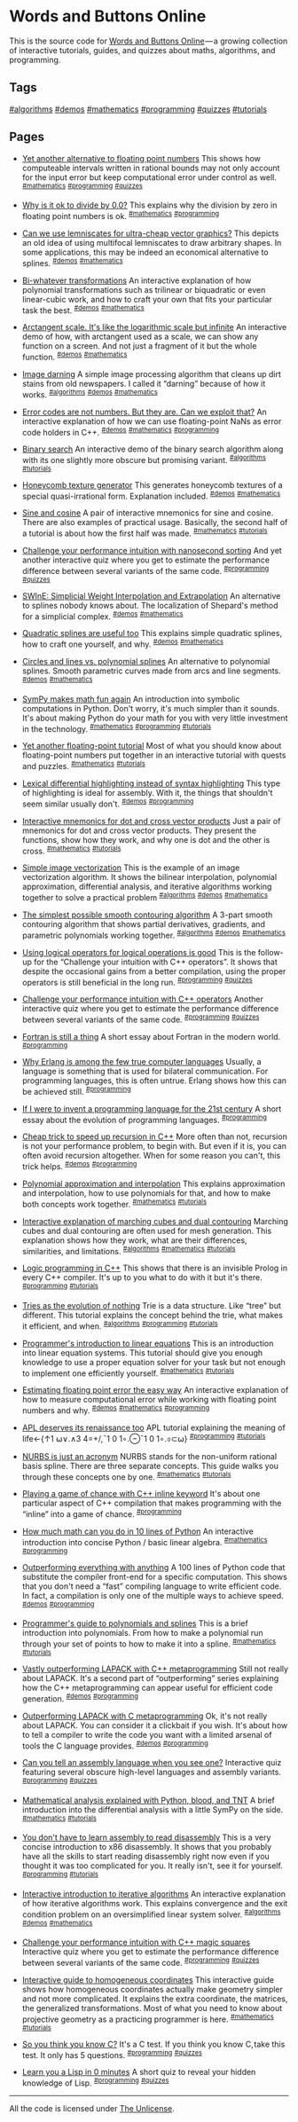 # Words and Buttons Online
This is the source code for [Words and Buttons Online](https://wordsandbuttons.online/) — a growing collection of&nbsp;interactive tutorials, guides, and quizzes about maths, algorithms, and programming.

## Tags

[#algorithms](https://wordsandbuttons.online/algorithms.html) [#demos](https://wordsandbuttons.online/demos.html) [#mathematics](https://wordsandbuttons.online/mathematics.html) [#programming](https://wordsandbuttons.online/programming.html) [#quizzes](https://wordsandbuttons.online/quizzes.html) [#tutorials](https://wordsandbuttons.online/tutorials.html) 

## Pages

- [Yet another alternative to floating point numbers](https://wordsandbuttons.online/yet_another_alternative_to_floating_point_numbers.html) This shows how computeable intervals written in rational bounds may not only account for the input error but keep computational error under control as well.
<sup>[#mathematics](https://wordsandbuttons.online/mathematics.html)</sup> <sup>[#programming](https://wordsandbuttons.online/programming.html)</sup> <sup>[#quizzes](https://wordsandbuttons.online/quizzes.html)</sup> 

- [Why is it ok to divide by 0.0?](https://wordsandbuttons.online/why_is_it_ok_to_divide_by_0_0.html) This explains why the division by zero in floating point numbers is ok.
<sup>[#mathematics](https://wordsandbuttons.online/mathematics.html)</sup> <sup>[#programming](https://wordsandbuttons.online/programming.html)</sup> 

- [Can we use lemniscates for ultra-cheap vector graphics?](https://wordsandbuttons.online/can_we_use_lemniscates_for_ultra_cheap_vector_gaphics.html) This depicts an old idea of using multifocal lemniscates to draw arbitrary shapes. In some applications, this may be indeed an economical alternative to splines.
<sup>[#demos](https://wordsandbuttons.online/demos.html)</sup> <sup>[#mathematics](https://wordsandbuttons.online/mathematics.html)</sup> 

- [Bi-whatever transformations](https://wordsandbuttons.online/biwhatever_transformations.html) An interactive explanation of how polynomial transformations such as trilinear or biquadratic or even linear-cubic work, and how to craft your own that fits your particular task the best.
<sup>[#demos](https://wordsandbuttons.online/demos.html)</sup> <sup>[#mathematics](https://wordsandbuttons.online/mathematics.html)</sup> 

- [Arctangent scale. It's like the logarithmic scale but infinite](https://wordsandbuttons.online/arctangent_scale_its_like_the_logarithmic_scale_but_infinite.html) An interactive demo of how, with arctangent used as a scale, we can show any function on a screen. And not just a fragment of it but the whole function.
<sup>[#demos](https://wordsandbuttons.online/demos.html)</sup> <sup>[#mathematics](https://wordsandbuttons.online/mathematics.html)</sup> 

- [Image darning](https://wordsandbuttons.online/image_darning.html) A simple image processing algorithm that cleans up dirt stains from old newspapers. I called it “darning” because of how it works.
<sup>[#algorithms](https://wordsandbuttons.online/algorithms.html)</sup> <sup>[#demos](https://wordsandbuttons.online/demos.html)</sup> <sup>[#mathematics](https://wordsandbuttons.online/mathematics.html)</sup> 

- [Error codes are not numbers. But they are. Can we exploit that?](https://wordsandbuttons.online/error_codes_are_not_numbers_but_they_are_can_we_exploit_that.html) An interactive explanation of how we can use floating-point NaNs as error code holders in C++.
<sup>[#demos](https://wordsandbuttons.online/demos.html)</sup> <sup>[#mathematics](https://wordsandbuttons.online/mathematics.html)</sup> <sup>[#programming](https://wordsandbuttons.online/programming.html)</sup> 

- [Binary search](https://wordsandbuttons.online/binary_search.html) An interactive demo of the binary search algorithm along with its one slightly more obscure but promising variant.
<sup>[#algorithms](https://wordsandbuttons.online/algorithms.html)</sup> <sup>[#tutorials](https://wordsandbuttons.online/tutorials.html)</sup> 

- [Honeycomb texture generator](https://wordsandbuttons.online/honeycomb_texture_generator.html) This generates honeycomb textures of a special quasi-irrational form. Explanation included.
<sup>[#demos](https://wordsandbuttons.online/demos.html)</sup> <sup>[#mathematics](https://wordsandbuttons.online/mathematics.html)</sup> 

- [Sine and cosine](https://wordsandbuttons.online/sine_and_cosine.html) A pair of interactive mnemonics for sine and cosine. There are also examples of practical usage. Basically, the second half of a tutorial is about how the first half was made.
<sup>[#mathematics](https://wordsandbuttons.online/mathematics.html)</sup> <sup>[#tutorials](https://wordsandbuttons.online/tutorials.html)</sup> 

- [Challenge your performance intuition with nanosecond sorting](https://wordsandbuttons.online/challenge_your_performance_intuition_with_nanosecond_sorting.html) And yet another interactive quiz where you get to estimate the performance difference between several variants of the same code.
<sup>[#programming](https://wordsandbuttons.online/programming.html)</sup> <sup>[#quizzes](https://wordsandbuttons.online/quizzes.html)</sup> 

- [SWInE: Simplicial Weight Interpolation and Extrapolation](https://wordsandbuttons.online/swine_simplicial_weight_interpolation_and_extrapolation.html) An alternative to splines nobody knows about. The localization of Shepard's method for a simplicial complex.
<sup>[#demos](https://wordsandbuttons.online/demos.html)</sup> <sup>[#mathematics](https://wordsandbuttons.online/mathematics.html)</sup> 

- [Quadratic splines are useful too](https://wordsandbuttons.online/quadratic_splines_are_useful_too.html) This explains simple quadratic splines, how to craft one yourself, and why.
<sup>[#demos](https://wordsandbuttons.online/demos.html)</sup> <sup>[#mathematics](https://wordsandbuttons.online/mathematics.html)</sup> 

- [Circles and lines vs. polynomial splines](https://wordsandbuttons.online/circles_and_lines_vs_polynomial_splines.html) An alternative to polynomial splines. Smooth parametric curves made from arcs and line segments.
<sup>[#demos](https://wordsandbuttons.online/demos.html)</sup> <sup>[#mathematics](https://wordsandbuttons.online/mathematics.html)</sup> 

- [SymPy makes math fun again](https://wordsandbuttons.online/sympy_makes_math_fun_again.html) An introduction into symbolic computations in Python. Don't worry, it's much simpler than it sounds. It's about making Python do your math for you with very little investment in the technology.
<sup>[#mathematics](https://wordsandbuttons.online/mathematics.html)</sup> <sup>[#programming](https://wordsandbuttons.online/programming.html)</sup> <sup>[#tutorials](https://wordsandbuttons.online/tutorials.html)</sup> 

- [Yet another floating-point tutorial](https://wordsandbuttons.online/yet_another_floating_point_tutorial.html) Most of what you should know about floating-point numbers put together in an interactive tutorial with quests and puzzles.
<sup>[#mathematics](https://wordsandbuttons.online/mathematics.html)</sup> <sup>[#tutorials](https://wordsandbuttons.online/tutorials.html)</sup> 

- [Lexical differential highlighting instead of syntax highlighting](https://wordsandbuttons.online/lexical_differential_highlighting_instead_of_syntax_highlighting.html) This type of highlighting is ideal for assembly. With it, the things that shouldn't seem similar usually don't.
<sup>[#demos](https://wordsandbuttons.online/demos.html)</sup> <sup>[#programming](https://wordsandbuttons.online/programming.html)</sup> 

- [Interactive mnemonics for dot and cross vector products](https://wordsandbuttons.online/interactive_mnemonics_for_dot_and_cross_vector_products.html) Just a pair of mnemonics for dot and cross vector products. They present the functions, show how they work, and why one is dot and the other is cross.
<sup>[#mathematics](https://wordsandbuttons.online/mathematics.html)</sup> <sup>[#tutorials](https://wordsandbuttons.online/tutorials.html)</sup> 

- [Simple image vectorization](https://wordsandbuttons.online/simple_image_vectorization.html) This is the example of an image vectorization algorithm. It shows the bilinear interpolation, polynomial approximation, differential analysis, and iterative algorithms working together to solve a practical problem
<sup>[#algorithms](https://wordsandbuttons.online/algorithms.html)</sup> <sup>[#demos](https://wordsandbuttons.online/demos.html)</sup> <sup>[#mathematics](https://wordsandbuttons.online/mathematics.html)</sup> 

- [The simplest possible smooth contouring algorithm](https://wordsandbuttons.online/the_simplest_possible_smooth_contouring_algorithm.html) A 3-part smooth contouring algorithm that shows partial derivatives, gradients, and parametric polynomials working together.
<sup>[#algorithms](https://wordsandbuttons.online/algorithms.html)</sup> <sup>[#demos](https://wordsandbuttons.online/demos.html)</sup> <sup>[#mathematics](https://wordsandbuttons.online/mathematics.html)</sup> 

- [Using logical operators for logical operations is good](https://wordsandbuttons.online/using_logical_operators_for_logical_operations_is_good.html) This is the follow-up for the “Challenge your intuition with C++ operators”. It shows that despite the occasional gains from a better compilation, using the proper operators is still beneficial in the long run.
<sup>[#programming](https://wordsandbuttons.online/programming.html)</sup> <sup>[#quizzes](https://wordsandbuttons.online/quizzes.html)</sup> 

- [Challenge your performance intuition with C++ operators](https://wordsandbuttons.online/challenge_your_performance_intuition_with_cpp_operators.html) Another interactive quiz where you get to estimate the performance difference between several variants of the same code.
<sup>[#programming](https://wordsandbuttons.online/programming.html)</sup> <sup>[#quizzes](https://wordsandbuttons.online/quizzes.html)</sup> 

- [Fortran is still a thing](https://wordsandbuttons.online/fortran_is_still_a_thing.html) A short essay about Fortran in the modern world.
<sup>[#programming](https://wordsandbuttons.online/programming.html)</sup> 

- [Why Erlang is among the few true computer languages](https://wordsandbuttons.online/why_erlang_is_among_the_few_true_computer_languages.html) Usually, a language is something that is used for bilateral communication. For programming languages, this is often untrue. Erlang shows how this can be achieved still.
<sup>[#programming](https://wordsandbuttons.online/programming.html)</sup> 

- [If I were to invent a programming language for the 21st century](https://wordsandbuttons.online/if_i_were_to_invent_a_programming_language_for_the_21st_century.html) A short essay about the evolution of programming languages.
<sup>[#programming](https://wordsandbuttons.online/programming.html)</sup> 

- [Cheap trick to speed up recursion in C++](https://wordsandbuttons.online/cheap_trick_to_speed_up_recursion_in_cpp.html) More often than not, recursion is not your performance problem, to begin with. But even if it is, you can often avoid recursion altogether. When for some reason you can't, this trick helps.
<sup>[#demos](https://wordsandbuttons.online/demos.html)</sup> <sup>[#programming](https://wordsandbuttons.online/programming.html)</sup> 

- [Polynomial approximation and interpolation](https://wordsandbuttons.online/polynomial_approximation_and_interpolation.html) This explains approximation and interpolation, how to use polynomials for that, and how to make both concepts work together.
<sup>[#mathematics](https://wordsandbuttons.online/mathematics.html)</sup> <sup>[#tutorials](https://wordsandbuttons.online/tutorials.html)</sup> 

- [Interactive explanation of marching cubes and dual contouring](https://wordsandbuttons.online/interactive_explanation_of_marching_cubes_and_dual_contouring.html) Marching cubes and dual contouring are often used for mesh generation. This explanation shows how they work, what are their differences, similarities, and limitations.
<sup>[#algorithms](https://wordsandbuttons.online/algorithms.html)</sup> <sup>[#mathematics](https://wordsandbuttons.online/mathematics.html)</sup> <sup>[#tutorials](https://wordsandbuttons.online/tutorials.html)</sup> 

- [Logic programming in C++](https://wordsandbuttons.online/logic_programming_in_cpp.html) This shows that there is an invisible Prolog in every C++ compiler. It's up to you what to do with it but it's there.
<sup>[#programming](https://wordsandbuttons.online/programming.html)</sup> <sup>[#tutorials](https://wordsandbuttons.online/tutorials.html)</sup> 

- [Tries as the evolution of nothing](https://wordsandbuttons.online/tries_as_the_evolution_of_nothing.html) Trie is a data structure. Like “tree” but different. This tutorial explains the concept behind the trie, what makes it efficient, and when.
<sup>[#algorithms](https://wordsandbuttons.online/algorithms.html)</sup> <sup>[#programming](https://wordsandbuttons.online/programming.html)</sup> <sup>[#tutorials](https://wordsandbuttons.online/tutorials.html)</sup> 

- [Programmer's introduction to linear equations](https://wordsandbuttons.online/programmers_introduction_to_linear_equations.html) This is an introduction into linear equation systems. This tutorial should give you enough knowledge to use a proper equation solver for your task but not enough to implement one efficiently yourself.
<sup>[#mathematics](https://wordsandbuttons.online/mathematics.html)</sup> <sup>[#tutorials](https://wordsandbuttons.online/tutorials.html)</sup> 

- [Estimating floating point error the easy way](https://wordsandbuttons.online/estimating_floating_point_error_the_easy_way.html) An interactive explanation of how to measure computational error while working with floating point numbers and why.
<sup>[#demos](https://wordsandbuttons.online/demos.html)</sup> <sup>[#mathematics](https://wordsandbuttons.online/mathematics.html)</sup> <sup>[#programming](https://wordsandbuttons.online/programming.html)</sup> 

- [APL deserves its renaissance too](https://wordsandbuttons.online/apl_deserves_its_renaissance_too.html) APL tutorial explaining the meaning of life←{↑1 ⍵∨.∧3 4=+/,¯1 0 1∘.⊖¯1 0 1∘.⌽⊂⍵}
<sup>[#programming](https://wordsandbuttons.online/programming.html)</sup> <sup>[#tutorials](https://wordsandbuttons.online/tutorials.html)</sup> 

- [NURBS is just an acronym](https://wordsandbuttons.online/nurbs_is_just_an_acronym.html) NURBS stands for the non-uniform rational basis spline. There are three separate concepts. This guide walks you through these concepts one by one.
<sup>[#mathematics](https://wordsandbuttons.online/mathematics.html)</sup> <sup>[#tutorials](https://wordsandbuttons.online/tutorials.html)</sup> 

- [Playing a game of chance with C++ inline keyword](https://wordsandbuttons.online/playing_a_game_of_chance_with_cpp_inline_keyword.html) It's about one particular aspect of C++ compilation that makes programming with the “inline” into a game of chance.
<sup>[#programming](https://wordsandbuttons.online/programming.html)</sup> 

- [How much math can you do in 10 lines of Python](https://wordsandbuttons.online/how_much_math_can_you_do_in_10_lines_of_python.html) An interactive introduction into concise Python / basic linear algebra.
<sup>[#mathematics](https://wordsandbuttons.online/mathematics.html)</sup> <sup>[#programming](https://wordsandbuttons.online/programming.html)</sup> 

- [Outperforming everything with anything](https://wordsandbuttons.online/outperforming_everything_with_anything.html) A 100 lines of Python code that substitute the compiler front-end for a specific computation. This shows that you don't need a “fast” compiling language to write efficient code. In fact, a compilation is only one of the multiple ways to achieve speed.
<sup>[#demos](https://wordsandbuttons.online/demos.html)</sup> <sup>[#programming](https://wordsandbuttons.online/programming.html)</sup> 

- [Programmer's guide to polynomials and splines](https://wordsandbuttons.online/programmers_guide_to_polynomials_and_splines.html) This is a brief introduction into polynomials. From how to make a polynomial run through your set of points to how to make it into a spline.
<sup>[#mathematics](https://wordsandbuttons.online/mathematics.html)</sup> <sup>[#tutorials](https://wordsandbuttons.online/tutorials.html)</sup> 

- [Vastly outperforming LAPACK with C++ metaprogramming](https://wordsandbuttons.online/vastly_outperforming_lapack_with_cpp_metaprogramming.html) Still not really about LAPACK. It's a second part of “outperforming” series explaining how the C++ metaprogramming can appear useful for efficient code generation.
<sup>[#demos](https://wordsandbuttons.online/demos.html)</sup> <sup>[#programming](https://wordsandbuttons.online/programming.html)</sup> 

- [Outperforming LAPACK with C metaprogramming](https://wordsandbuttons.online/outperforming_lapack_with_c_metaprogramming.html) Ok, it's not really about LAPACK. You can consider it a clickbait if you wish. It's about how to tell a compiler to write the code you want with a limited arsenal of tools the C language provides.
<sup>[#demos](https://wordsandbuttons.online/demos.html)</sup> <sup>[#programming](https://wordsandbuttons.online/programming.html)</sup> 

- [Can you tell an assembly language when you see one?](https://wordsandbuttons.online/can_you_tell_an_assembly_language_when_you_see_one.html) Interactive quiz featuring several obscure high-level languages and assembly variants.
<sup>[#programming](https://wordsandbuttons.online/programming.html)</sup> <sup>[#quizzes](https://wordsandbuttons.online/quizzes.html)</sup> 

- [Mathematical analysis explained with Python, blood, and TNT](https://wordsandbuttons.online/mathematical_analysis_explained_with_python_blood_and_tnt.html) A brief introduction into the differential analysis with a little SymPy on the side.
<sup>[#mathematics](https://wordsandbuttons.online/mathematics.html)</sup> <sup>[#tutorials](https://wordsandbuttons.online/tutorials.html)</sup> 

- [You don't have to learn assembly to read disassembly](https://wordsandbuttons.online/you_dont_have_to_learn_assembly_to_read_disassembly.html) This is a very concise introduction to x86 disassembly. It shows that you probably have all the skills to start reading disassembly right now even if you thought it was too complicated for you. It really isn't, see it for yourself.
<sup>[#programming](https://wordsandbuttons.online/programming.html)</sup> <sup>[#tutorials](https://wordsandbuttons.online/tutorials.html)</sup> 

- [Interactive introduction to iterative algorithms](https://wordsandbuttons.online/interactive_introduction_to_iterative_algorithms.html) An interactive explanation of how iterative algorithms work. This explains convergence and the exit condition problem on an oversimplified linear system solver.
<sup>[#algorithms](https://wordsandbuttons.online/algorithms.html)</sup> <sup>[#demos](https://wordsandbuttons.online/demos.html)</sup> <sup>[#mathematics](https://wordsandbuttons.online/mathematics.html)</sup> 

- [Challenge your performance intuition with C++ magic squares](https://wordsandbuttons.online/challenge_your_performance_intuition_with_cpp_magic_squares.html) Interactive quiz where you get to estimate the performance difference between several variants of the same code.
<sup>[#programming](https://wordsandbuttons.online/programming.html)</sup> <sup>[#quizzes](https://wordsandbuttons.online/quizzes.html)</sup> 

- [Interactive guide to homogeneous coordinates](https://wordsandbuttons.online/interactive_guide_to_homogeneous_coordinates.html) This interactive guide shows how homogeneous coordinates actually make geometry simpler and not more complicated. It explains the extra coordinate, the matrices, the generalized transformations. Most of what you need to know about projective geometry as a practicing programmer is here.
<sup>[#mathematics](https://wordsandbuttons.online/mathematics.html)</sup> <sup>[#tutorials](https://wordsandbuttons.online/tutorials.html)</sup> 

- [So you think you know C?](https://wordsandbuttons.online/so_you_think_you_know_c.html) It's a C test. If you think you know C, take this test. It only has 5 questions.
<sup>[#programming](https://wordsandbuttons.online/programming.html)</sup> <sup>[#quizzes](https://wordsandbuttons.online/quizzes.html)</sup> 

- [Learn you a Lisp in 0 minutes](https://wordsandbuttons.online/learn_you_a_lisp_in_0_minutes.html) A short quiz to reveal your hidden knowledge of Lisp.
<sup>[#programming](https://wordsandbuttons.online/programming.html)</sup> <sup>[#quizzes](https://wordsandbuttons.online/quizzes.html)</sup> 

---

All the code is licensed under [The Unlicense](http://unlicense.org/).